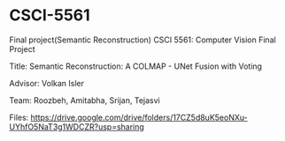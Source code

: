 # CSCI-5561
Final project(Semantic Reconstruction)
CSCI 5561: Computer Vision Final Project

Title: Semantic Reconstruction: A COLMAP - UNet Fusion with Voting

Advisor: Volkan Isler

Team: Roozbeh, Amitabha, Srijan, Tejasvi

Files: https://drive.google.com/drive/folders/17CZ5d8uK5eoNXu-UYhfO5NaT3g1WDCZR?usp=sharing

